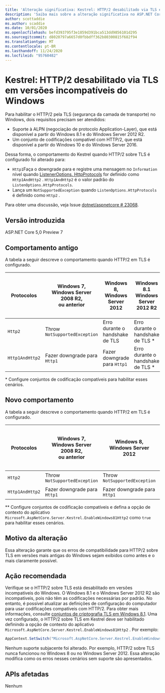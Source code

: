 ```yaml
---
title: 'Alteração significativa: Kestrel: HTTP/2 desabilitado via TLS em versões incompatíveis do Windows'
description: 'Saiba mais sobre a alteração significativa no ASP.NET Core 5,0 intitulado Kestrel: HTTP/2 desabilitado em TLS em versões incompatíveis do Windows'
author: scottaddie
ms.author: scaddie
ms.date: 10/01/2020
ms.openlocfilehash: befd393795f3e1859d391bca513dd9856101d295
ms.sourcegitcommit: d8020797a6657d0fbbdff362b80300815f682f94
ms.translationtype: MT
ms.contentlocale: pt-BR
ms.lasthandoff: 11/24/2020
ms.locfileid: "95760482"
---
```

# <a name="kestrel-http2-disabled-over-tls-on-incompatible-windows-versions"></a>Kestrel: HTTP/2 desabilitado via TLS em versões incompatíveis do Windows

Para habilitar o HTTP/2 pela TLS (segurança da camada de transporte) no Windows, dois requisitos precisam ser atendidos:

- Suporte à ALPN (negociação de protocolo Application-Layer), que está disponível a partir do Windows 8.1 e do Windows Server 2012 R2.
- Um conjunto de codificações compatível com HTTP/2, que está disponível a partir do Windows 10 e do Windows Server 2016.

Dessa forma, o comportamento do Kestrel quando HTTP/2 sobre TLS é configurado foi alterado para:

- `Http1`Faça o downgrade para e registre uma mensagem no `Information` nível quando [ListenerOptions. HttpProtocols](/dotnet/api/microsoft.aspnetcore.server.kestrel.core.httpprotocols) for definido como `Http1AndHttp2` . `Http1AndHttp2` é o valor padrão do `ListenOptions.HttpProtocols`.
- Lança um `NotSupportedException` quando `ListenOptions.HttpProtocols` é definido como `Http2` .

Para obter uma discussão, veja Issue [dotnet/aspnetcore # 23068](https://github.com/dotnet/aspnetcore/issues/23068).

## <a name="version-introduced"></a>Versão introduzida

ASP.NET Core 5,0 Preview 7

## <a name="old-behavior"></a>Comportamento antigo

A tabela a seguir descreve o comportamento quando HTTP/2 em TLS é configurado.

| Protocolos | Windows 7,<br />Windows Server 2008 R2,<br />ou anterior | Windows 8,<br />Windows Server 2012 | Windows 8.1<br />Windows Server 2012 R2 | Windows 10,<br />Windows Server 2016,<br /> ou mais recente |
|---------------|-----------------------------------------------|--------------------------------|-------------------------------------|------------------------------------------|
| `Http2`         | Throw `NotSupportedException`                   | Erro durante o handshake de TLS     | Erro durante o handshake de TLS &ast;     | Nenhum erro |
| `Http1AndHttp2` | Fazer downgrade para `Http1`                    | Fazer downgrade para `Http1`     | Erro durante o handshake de TLS &ast;     | Nenhum erro |

&ast; Configure conjuntos de codificação compatíveis para habilitar esses cenários.

## <a name="new-behavior"></a>Novo comportamento

A tabela a seguir descreve o comportamento quando HTTP/2 em TLS é configurado.

| Protocolos | Windows 7,<br />Windows Server 2008 R2,<br />ou anterior | Windows 8,<br />Windows Server 2012 | Windows 8.1<br />Windows Server 2012 R2 | Windows 10,<br />Windows Server 2016,<br /> ou mais recente |
|---------------|-----------------------------------------------|--------------------------------|-------------------------------------|------------------------------------------|
| `Http2`         | Throw `NotSupportedException`                   | Throw `NotSupportedException`     | Lançar `NotSupportedException`&ast;&ast;     | Nenhum erro |
| `Http1AndHttp2` | Fazer downgrade para `Http1`                    | Fazer downgrade para `Http1`     | Fazer downgrade para `Http1`&ast;&ast;     | Nenhum erro |

&ast;&ast; Configure conjuntos de codificação compatíveis e defina a opção de contexto do aplicativo `Microsoft.AspNetCore.Server.Kestrel.EnableWindows81Http2` como `true` para habilitar esses cenários.

## <a name="reason-for-change"></a>Motivo da alteração

Essa alteração garante que os erros de compatibilidade para HTTP/2 sobre TLS em versões mais antigas do Windows sejam exibidos como antes e o mais claramente possível.

## <a name="recommended-action"></a>Ação recomendada

Verifique se o HTTP/2 sobre TLS está desabilitado em versões incompatíveis do Windows. O Windows 8.1 e o Windows Server 2012 R2 são incompatíveis, pois não têm as codificações necessárias por padrão. No entanto, é possível atualizar as definições de configuração do computador para usar codificações compatíveis com HTTP/2. Para obter mais informações, consulte [conjuntos de criptografia TLS em Windows 8.1](/windows/win32/secauthn/tls-cipher-suites-in-windows-8-1). Uma vez configurado, o HTTP/2 sobre TLS em Kestrel deve ser habilitado definindo a opção de contexto do aplicativo `Microsoft.AspNetCore.Server.Kestrel.EnableWindows81Http2` . Por exemplo:

```csharp
AppContext.SetSwitch("Microsoft.AspNetCore.Server.Kestrel.EnableWindows81Http2", true);
```

Nenhum suporte subjacente foi alterado. Por exemplo, HTTP/2 sobre TLS nunca funcionou no Windows 8 ou no Windows Server 2012. Essa alteração modifica como os erros nesses cenários sem suporte são apresentados.

## <a name="affected-apis"></a>APIs afetadas

Nenhum

<!--

### Category

ASP.NET Core

### Affected APIs

Not detectable via API analysis

-->
